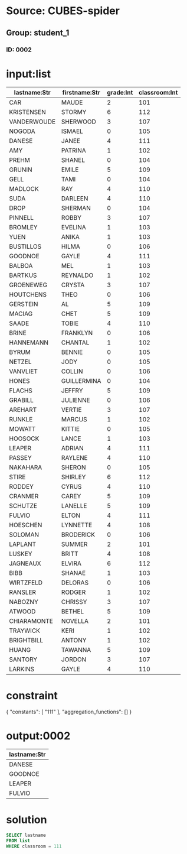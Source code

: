 # Source: CUBES-spider
## Group: student_1
### ID: 0002

# input:list

| lastname:Str | firstname:Str | grade:Int | classroom:Int |
|---|---|---|---|
| CAR |  MAUDE | 2 | 101 |
| KRISTENSEN |  STORMY | 6 | 112 |
| VANDERWOUDE |  SHERWOOD | 3 | 107 |
| NOGODA |  ISMAEL | 0 | 105 |
| DANESE |  JANEE | 4 | 111 |
| AMY |  PATRINA | 1 | 102 |
| PREHM |  SHANEL | 0 | 104 |
| GRUNIN |  EMILE | 5 | 109 |
| GELL |  TAMI | 0 | 104 |
| MADLOCK |  RAY | 4 | 110 |
| SUDA |  DARLEEN | 4 | 110 |
| DROP |  SHERMAN | 0 | 104 |
| PINNELL |  ROBBY | 3 | 107 |
| BROMLEY |  EVELINA | 1 | 103 |
| YUEN |  ANIKA | 1 | 103 |
| BUSTILLOS |  HILMA | 0 | 106 |
| GOODNOE |  GAYLE | 4 | 111 |
| BALBOA |  MEL | 1 | 103 |
| BARTKUS |  REYNALDO | 1 | 102 |
| GROENEWEG |  CRYSTA | 3 | 107 |
| HOUTCHENS |  THEO | 0 | 106 |
| GERSTEIN |  AL | 5 | 109 |
| MACIAG |  CHET | 5 | 109 |
| SAADE |  TOBIE | 4 | 110 |
| BRINE |  FRANKLYN | 0 | 106 |
| HANNEMANN |  CHANTAL | 1 | 102 |
| BYRUM |  BENNIE | 0 | 105 |
| NETZEL |  JODY | 0 | 105 |
| VANVLIET |  COLLIN | 0 | 106 |
| HONES |  GUILLERMINA | 0 | 104 |
| FLACHS |  JEFFRY | 5 | 109 |
| GRABILL |  JULIENNE | 0 | 106 |
| AREHART |  VERTIE | 3 | 107 |
| RUNKLE |  MARCUS | 1 | 102 |
| MOWATT |  KITTIE | 0 | 105 |
| HOOSOCK |  LANCE | 1 | 103 |
| LEAPER |  ADRIAN | 4 | 111 |
| PASSEY |  RAYLENE | 4 | 110 |
| NAKAHARA |  SHERON | 0 | 105 |
| STIRE |  SHIRLEY | 6 | 112 |
| RODDEY |  CYRUS | 4 | 110 |
| CRANMER |  CAREY | 5 | 109 |
| SCHUTZE |  LANELLE | 5 | 109 |
| FULVIO |  ELTON | 4 | 111 |
| HOESCHEN |  LYNNETTE | 4 | 108 |
| SOLOMAN |  BRODERICK | 0 | 106 |
| LAPLANT |  SUMMER | 2 | 101 |
| LUSKEY |  BRITT | 4 | 108 |
| JAGNEAUX |  ELVIRA | 6 | 112 |
| BIBB |  SHANAE | 1 | 103 |
| WIRTZFELD |  DELORAS | 0 | 106 |
| RANSLER |  RODGER | 1 | 102 |
| NABOZNY |  CHRISSY | 3 | 107 |
| ATWOOD |  BETHEL | 5 | 109 |
| CHIARAMONTE |  NOVELLA | 2 | 101 |
| TRAYWICK |  KERI | 1 | 102 |
| BRIGHTBILL |  ANTONY | 1 | 102 |
| HUANG |  TAWANNA | 5 | 109 |
| SANTORY |  JORDON | 3 | 107 |
| LARKINS |  GAYLE | 4 | 110 |

# constraint

{
  "constants": [
    "111"
  ],
  "aggregation_functions": []
}

# output:0002

| lastname:Str |
|---|
| DANESE |
| GOODNOE |
| LEAPER |
| FULVIO |

# solution

```sql
SELECT lastname
FROM list
WHERE classroom = 111
```
